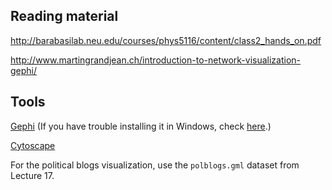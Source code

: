 ## Reading material
http://barabasilab.neu.edu/courses/phys5116/content/class2_hands_on.pdf

http://www.martingrandjean.ch/introduction-to-network-visualization-gephi/

## Tools
[Gephi](http://gephi.github.io/) (If you have trouble installing it in Windows, check [here](https://forum.gephi.org/viewtopic.php?f=3&t=3580&p=10712#p10712).)

[Cytoscape](http://www.cytoscape.org/)


For the political blogs visualization, use the `polblogs.gml` dataset from Lecture 17.
